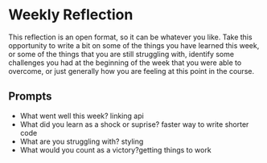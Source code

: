 # Weekly Reflection
This reflection is an open format, so it can be whatever you like. Take this opportunity to write a bit on some of the things you have learned this week, or some of the things that you are still struggling with, identify some challenges you had at the beginning of the week that you were able to overcome, or just generally how you are feeling at this point in the course.

## Prompts
- What went well this week? linking api
- What did you learn as a shock or suprise? faster way to write shorter code 
- What are you struggling with? styling 
- What would you count as a victory?getting things to work 